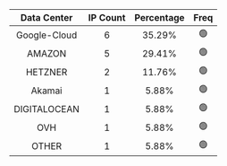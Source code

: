 | Data Center | IP Count | Percentage | Freq |
|:------------:|:--------:|:-----------:|:-----:|
| Google-Cloud | 6 | 35.29% | 🟢 |
| AMAZON | 5 | 29.41% | 🟢 |
| HETZNER | 2 | 11.76% | 🟢 |
| Akamai | 1 | 5.88% | 🟢 |
| DIGITALOCEAN | 1 | 5.88% | 🟢 |
| OVH | 1 | 5.88% | 🟢 |
| OTHER | 1 | 5.88% | 🟢 |